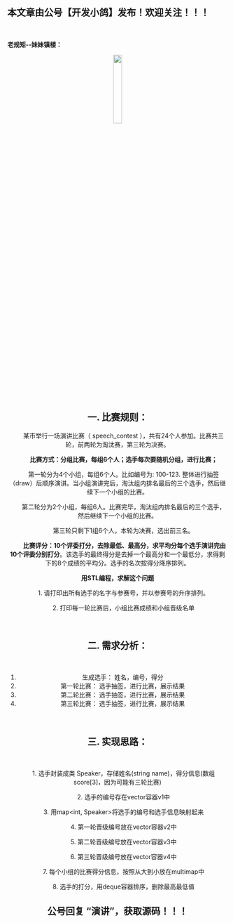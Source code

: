 ﻿## 本文章由公号【开发小鸽】发布！欢迎关注！！！
<br>

**老规矩--妹妹镇楼：**
<center>
<img src="https://img-blog.csdnimg.cn/20200721223424816.JPG"   width="20%">

## 一. 比赛规则：

 &nbsp;  &nbsp;  &nbsp;  &nbsp;某市举行一场演讲比赛（ speech_contest ），共有24个人参加。比赛共三轮，前两轮为淘汰赛，第三轮为决赛。


 &nbsp;  &nbsp;  &nbsp;  &nbsp;**比赛方式：分组比赛，每组6个人；选手每次要随机分组，进行比赛；**


 &nbsp;  &nbsp;  &nbsp;  &nbsp;第一轮分为4个小组，每组6个人。比如编号为: 100-123.  整体进行抽签（draw）后顺序演讲。当小组演讲完后，淘汰组内排名最后的三个选手，然后继续下一个小组的比赛。

		
 &nbsp;  &nbsp;  &nbsp;  &nbsp;第二轮分为2个小组，每组6人。比赛完毕，淘汰组内排名最后的三个选手，然后继续下一个小组的比赛。

	
 &nbsp;  &nbsp;  &nbsp;  &nbsp;第三轮只剩下1组6个人，本轮为决赛，选出前三名。
	
 	       
 &nbsp;  &nbsp;  &nbsp;  &nbsp; **比赛评分：10个评委打分，去除最低、最高分，求平均分每个选手演讲完由10个评委分别打分**。该选手的最终得分是去掉一个最高分和一个最低分，求得剩下的8个成绩的平均分。选手的名次按得分降序排列。

**用STL编程，求解这个问题**

 &nbsp;  &nbsp;  &nbsp;  &nbsp;1.	请打印出所有选手的名字与参赛号，并以参赛号的升序排列。

 &nbsp;  &nbsp;  &nbsp;  &nbsp;2.	打印每一轮比赛后，小组比赛成绩和小组晋级名单

<br>

## 二. 需求分析：
<br>

1.	生成选手： 姓名，编号，得分
2.	第一轮比赛： 选手抽签，进行比赛，展示结果
3.	第二轮比赛： 选手抽签，进行比赛，展示结果
4.	第三轮比赛： 选手抽签，进行比赛，展示结果

<br>

## 三. 实现思路：
<br>


 &nbsp;  &nbsp;  &nbsp;  &nbsp;1. 选手封装成类 Speaker，存储姓名(string name)，得分信息(数组score[3]，因为可能有三轮比赛)

 &nbsp;  &nbsp;  &nbsp;  &nbsp;2. 选手的编号存在vector容器v1中

 &nbsp;  &nbsp;  &nbsp;  &nbsp;3. 用map<int, Speaker>将选手的编号和选手信息映射起来

 &nbsp;  &nbsp;  &nbsp;  &nbsp;4. 第一轮晋级编号放在vector容器v2中

 &nbsp;  &nbsp;  &nbsp;  &nbsp;5. 第二轮晋级编号放在vector容器v3中

 &nbsp;  &nbsp;  &nbsp;  &nbsp;6. 第三轮晋级编号放在vector容器v4中

 &nbsp;  &nbsp;  &nbsp;  &nbsp;7. 每个小组的比赛得分信息，按照从大到小放在multimap中

 &nbsp;  &nbsp;  &nbsp;  &nbsp;8. 选手的打分，用deque容器排序，删除最高最低值


## **公号回复 “演讲”，获取源码！！！**
